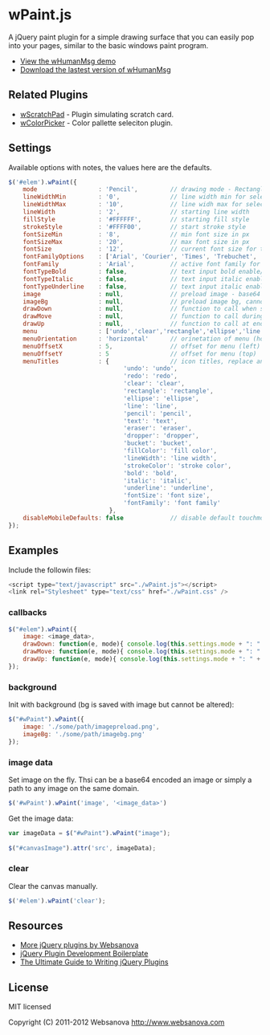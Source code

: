 # wPaint.js

A jQuery paint plugin for a simple drawing surface that you can easily pop into your pages, similar to the basic windows paint program.

* [View the wHumanMsg demo](http://whumanmsg.websanova.com)
* [Download the lastest version of wHumanMsg](https://github.com/websanova/wHumanMsg/tags)


## Related Plugins

* [wScratchPad](http://wscratchpad.websanova.com) - Plugin simulating scratch card.
* [wColorPicker](http://wcolorpicker.websanova.com) - Color pallette seleciton plugin.


## Settings

Available options with notes, the values here are the defaults.

```js
$('#elem').wPaint({
    mode                 : 'Pencil',         // drawing mode - Rectangle, Ellipse, Line, Pencil, Eraser
    lineWidthMin         : '0',              // line width min for select drop down
    lineWidthMax         : '10',             // line widh max for select drop down
    lineWidth            : '2',              // starting line width
    fillStyle            : '#FFFFFF',        // starting fill style
    strokeStyle          : '#FFFF00',        // start stroke style
    fontSizeMin          : '8',              // min font size in px
    fontSizeMax          : '20',             // max font size in px
    fontSize             : '12',             // current font size for text input
    fontFamilyOptions    : ['Arial', 'Courier', 'Times', 'Trebuchet', 'Verdana'],
    fontFamily           : 'Arial',          // active font family for text input
    fontTypeBold         : false,            // text input bold enable/disable
    fontTypeItalic       : false,            // text input italic enable/disable
    fontTypeUnderline    : false,            // text input italic enable/disable
    image                : null,             // preload image - base64 encoded data
    imageBg              : null,             // preload image bg, cannot be altered but saved with image
    drawDown             : null,             // function to call when start a draw
    drawMove             : null,             // function to call during a draw
    drawUp               : null,             // function to call at end of draw
    menu                 : ['undo','clear','rectangle','ellipse','line','pencil','text','eraser','dropper','bucket','fillColor','lineWidth','strokeColor'], // menu items - appear in order they are set
    menuOrientation      : 'horizontal'      // orinetation of menu (horizontal, vertical)
    menuOffsetX          : 5,                // offset for menu (left)
    menuOffsetY          : 5                 // offset for menu (top)
    menuTitles           : {                 // icon titles, replace any of the values to customize
                                'undo': 'undo',
                                'redo': 'redo',
                                'clear': 'clear',
                                'rectangle': 'rectangle',
                                'ellipse': 'ellipse',
                                'line': 'line',
                                'pencil': 'pencil',
                                'text': 'text',
                                'eraser': 'eraser',
                                'dropper': 'dropper',
                                'bucket': 'bucket',
                                'fillColor': 'fill color',
                                'lineWidth': 'line width',
                                'strokeColor': 'stroke color',
                                'bold': 'bold',
                                'italic': 'italic',
                                'underline': 'underline',
                                'fontSize': 'font size',
                                'fontFamily': 'font family'
                            },
    disableMobileDefaults: false             // disable default touchmove events for mobile (will prevent flipping between tabs and scrolling)
});
```


## Examples

Include the followin files:

```js
<script type="text/javascript" src="./wPaint.js"></script>
<link rel="Stylesheet" type="text/css" href="./wPaint.css" />
```

### callbacks

```js
$("#elem").wPaint({
    image: <image_data>,
    drawDown: function(e, mode){ console.log(this.settings.mode + ": " + e.pageX + ',' + e.pageY); },
    drawMove: function(e, mode){ console.log(this.settings.mode + ": " + e.pageX + ',' + e.pageY); },
    drawUp: function(e, mode){ console.log(this.settings.mode + ": " + e.pageX + ',' + e.pageY); }
});
```

### background

Init with background (bg is saved with image but cannot be altered):

```js
$("#wPaint").wPaint({
    image: './some/path/imagepreload.png',
    imageBg: './some/path/imagebg.png'
});
```

### image data

Set image on the fly.  Thsi can be a base64 encoded an image or simply a path to any image on the same domain.

```js
$('#wPaint').wPaint('image', '<image_data>')
```

Get the image data:

```js
var imageData = $("#wPaint").wPaint("image");
            
$("#canvasImage").attr('src', imageData);
```

### clear

Clear the canvas manually.

```javascript
$('#elem').wPaint('clear');
```


## Resources

* [More jQuery plugins by Websanova](http://websanova.com/plugins)
* [jQuery Plugin Development Boilerplate](http://wboiler.websanova.com)
* [The Ultimate Guide to Writing jQuery Plugins](http://www.websanova.com/blog/jquery/the-ultimate-guide-to-writing-jquery-plugins)


## License

MIT licensed

Copyright (C) 2011-2012 Websanova http://www.websanova.com